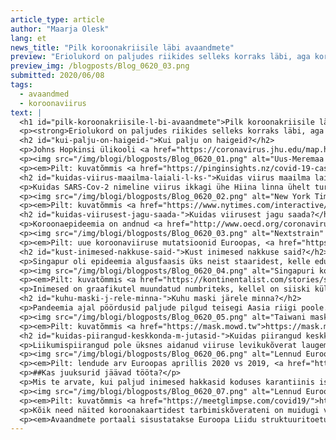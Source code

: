 ```yaml
---
article_type: article
author: "Maarja Olesk"
lang: et
news_title: "Pilk koroonakriisile läbi avaandmete"
preview: "Eriolukord on paljudes riikides selleks korraks läbi, aga koroonaviirus on jätkuvalt meiega. Lisaks sellele, et õppisime korralikult käsi pesema, andis viirusepuhang maailmale teisegi õppetunni – inimeste elu ja surma puudutavate otsuste tegemiseks peavad andmed vabalt liikuma. Mida me tänu avaandmetele viiruse kohta teada saanud oleme?"
preview_img: /blogposts/Blog_0620_03.png
submitted: 2020/06/08
tags:
  - avaandmed
  - koroonaviirus
text: |
  <h1 id="pilk-koroonakriisile-l-bi-avaandmete">Pilk koroonakriisile läbi avaandmete</h1>
  <p><strong>Eriolukord on paljudes riikides selleks korraks läbi, aga koroonaviirus on jätkuvalt meiega. Lisaks sellele, et õppisime korralikult käsi pesema, andis viirusepuhang maailmale teisegi õppetunni – inimeste elu ja surma puudutavate otsuste tegemiseks peavad andmed vabalt liikuma. Mida me tänu avaandmetele viiruse kohta teada saanud oleme?</strong></p>
  <h2 id="kui-palju-on-haigeid-">Kui palju on haigeid?</h2>
  <p>Johns Hopkinsi ülikooli <a href="https://coronavirus.jhu.edu/map.html">koroona-juhtlauda</a> on tänaseks küll vist igaüks näinud. Selle eeskujul tekkis kiiresti ridamisi riigipõhiseid koroonakaarte, mis üldjuhul visualiseerivad miinimumina nakatunute, haiglaravil viibijate, tervenenute ja surnute statistikat. Mõned pakuvad aga enamat. Näiteks <a href="https://www.againstcovid19.com/singapore/dashboard">Singapuri koroonakaart</a> annab ülevaate ka nakatumise kohast (reisilt sisse toodud või kohalik) ja suurematest lokaalsetest nakkuskolletest. Sama teeb <a href="https://pinginsights.nz/covid-19-cases-in-new-zealand/">Uus-Meremaa koroonakaart</a>, näidates lisaks ka viiruse levimust eri etniliste gruppide seas ning epideemia mõju majandusele.  Sloveenia <a href="https://covid19.alpaka.si/">Alpaka.si rakendus</a> paistab silma eri tüüpi diagrammide ja näitajate rohkuse poolest. Selle üks huvitav element on statistika võrdlus naaberriikidega ja olemasolevate andmete pealt uute nakatumiste mudeldamine järgmiseks kolmeks päevaks. Sellised rakendused ei rahulda mitte üksnes avalikku uudishimu, vaid on mugav töövahend ka kriisimeetmeid kujundavatele ametnikele.</p>
  <p><img src="/img/blogi/blogposts/Blog_0620_01.png" alt="Uus-Meremaa koroonarakendus" width = "100%"></p>
  <p><em>Pilt: kuvatõmmis <a href="https://pinginsights.nz/covid-19-cases-in-new-zealand/">https://pinginsights.nz/covid-19-cases-in-new-zealand/</a></em></p>
  <h2 id="kuidas-viirus-maailma-laiali-l-ks-">Kuidas viirus maailma laiali läks?</h2>
  <p>Kuidas SARS-Cov-2 nimeline viirus ikkagi ühe Hiina linna ühelt turuletilt Tokyosse, Tallinna ja Teherani reisis? <a href="https://www.nytimes.com/interactive/2020/03/22/world/coronavirus-spread.html">New York Timesi rohkete visuaalidega rikastatud lugu</a> näitab ilmekalt, millise plahvatusohtliku kombinatsiooni tekitas Hiina hiline reaktsioon uue viiruse levikule ja uusaastapidustustega kaasnenud massiline rahvaste liikumine. Nii jõudis enne liikumispiirangute kehtestamist jaanuari esimese kolme nädala jooksul Wuhanist teistesse linnadesse laiali sõita ligi 7 miljonit inimest. Wuhani lennujaamast omakorda reisiti Bangkoki, Seouli, New Yorki, Sydneysse... Edasine on juba ajalugu. Andmeallikatena kombineerib ajaleht Hiina tehnoloogiaettevõtte Baidu ja Hiina telekomide mobiilsusandmeid, aga ka Johns Hopkinsi ülikooli kogutud andmeid viiruse leviku kohta, WHO, Hiina ja USA avaliku sektori andmeid, teadusartikleid jt allikaid. New York Timesi artikkel on hea näide sellest, kuidas andmete olemasolul saab ajakirjandus need interaktiivse infograafika abil igaühele mõistetavateks lugudeks tõlkida. Nii saab epideemiate puhkemise ABC selgeks neilegi, kes ise keerulisi andmestikke lugeda ei mõista.</p>
  <p><img src="/img/blogi/blogposts/Blog_0620_02.png" alt="New York Times" width = "100%"></p>
  <p><em>Pilt: kuvatõmmis <a href="https://www.nytimes.com/interactive/2020/03/22/world/coronavirus-spread.html">https://www.nytimes.com/interactive/2020/03/22/world/coronavirus-spread.html</a></em></p>
  <h2 id="kuidas-viirusest-jagu-saada-">Kuidas viirusest jagu saada?</h2>
  <p>Koroonaepideemia on andnud <a href="http://www.oecd.org/coronavirus/policy-responses/why-open-science-is-critical-to-combatting-covid-19-cd6ab2f9/">enneolematu arengutõuke</a> avatud teadusele. Tänu <a href="https://www.gisaid.org/">geeniandmete jagamisele</a>teame tänaseks juba päris hästi, <a href="https://nextstrain.org/">kuidas viirus muteerub</a>. Täpselt samamoodi jagatakse pidevalt vaktsiiniuuringute andmeid ja epidemioloogilisi mudeleid. Avatud teadmuse leviku toetamiseks tegid kümned võimsad kirjastused <a href="http://www.oecd.org/coronavirus/policy-responses/why-open-science-is-critical-to-combatting-covid-19-cd6ab2f9/">teadusartiklid tasuta kättesaadavaks</a>, loobudes nii kopsakast tulust, mida publikatsioonide müük nende eelarvesse toonuks. Teadusuuringute andmebaas Dimensions aga kogub iga päev <a href="https://docs.google.com/spreadsheets/d/1-kTZJZ1GAhJ2m4GAIhw1ZdlgO46JpvX0ZQa232VWRmw/edit#gid=2119699907">uusi andmeid</a> kõikvõimalike Covid-19-teemaliste publikatsioonide, kliiniliste uuringute, andmestike ja teadustööde rahastamisvõimaluste kohta. Kui märtsis alustas andmebaas veidi üle 2000 koroonaviirust puudutava teadusartikli ja 20 andmestikuga, siis mai lõpuks läheneb kogutud artiklite arv 37 000-le ja andmehulkade arv 400-le. Ajal, mil teadlastel on koroonaviiruse ravi ja vaktsiini arendamiseks arvel iga päev ja tund, aitab andmete jagamine kokku hoida tohutul hulgal teadlaste töötunde. Just tänu sellele võib teoks saada kogu maailma unistus – luua toimiv vaktsiin tavapärase 10-15 asemel paari aastaga.</p>
  <p><img src="/img/blogi/blogposts/Blog_0620_03.png" alt="Nextstrain" width = "100%"></p>
  <p><em>Pilt: uue koroonaviiruse mutatsioonid Euroopas, <a href="https://nextstrain.org/ncov">https://nextstrain.org/ncov</a></em></p>
  <h2 id="kust-inimesed-nakkuse-said-">Kust inimesed nakkuse said?</h2>
  <p>Singapur oli epideemia algusfaasis üks neist staaridest, kelle edu epideemia haldamisel maailmale eeskujuks toodi, ehkki hiljem läks asi käest ära sealgi. Üks Singapurile algselt edu toonud meetmetest oli detektiivitöö nakatumisallikate väljaselgitamisel ja nakatunutega kokku puutunud inimeste tuvastamisel. Singapuri ettevõte Kontinentalist ei jätnud tervishoiuministeeriumi andmeid niisama ripakile, vaid lõi nende põhjal <a href="https://kontinentalist.com/stories/singapore-coronavirus-cases-spread-connections">visuaalse ülevaate</a> nakatunute omavahelistest seostest. Andmeid saab sortida mitmel viisil, sh nakatumiskolde, soo, residentsuse või nakkuse päritolu järgi. Alltoodud väljavõttel on klastritena kuvatud suuremad nakkuskolded. Kollase klastri moodustavad Singapuri Mustafa ostukeskusest viiruse üles korjanud inimesed, oranži aga ühes tööliste ühiselamus haigestunud.</p>
  <p><img src="/img/blogi/blogposts/Blog_0620_04.png" alt="Singapuri koroonaklastrid" width = "100%"></p>
  <p><em>Pilt: kuvatõmmis <a href="https://kontinentalist.com/stories/singapore-coronavirus-cases-spread-connections">https://kontinentalist.com/stories/singapore-coronavirus-cases-spread-connections</a></em></p>
  <p>Inimesed on graafikutel muundatud numbriteks, kellel on siiski küljes andmed, nagu sugu, vanus ja nakatumise viis. Nagu pildilt näha, sai õnnetus tööliste ühiselamus viirusega pihta ka 28-aastane india päritolu meesterahvas. Tänu selliste andmete kogumisele ja jagamisele teame, et just ühiselamud on kujunenud ohtlikeks nakkuskolleteks mujalgi, näiteks <a href="https://www.euronews.com/2020/05/12/covid-19-outbreaks-in-german-slaughterhouses-expose-grim-working-conditions-in-meat-indust">Saksamaal</a>.</p>
  <h2 id="kuhu-maski-j-rele-minna-">Kuhu maski järele minna?</h2>
  <p>Pandeemia ajal pöördusid paljude pilgud teisegi Aasia riigi poole. Taiwanil, 24 miljoni elanikuga saareriigil Hiina külje all, on õnnestunud hoida nakatunute arv üle ootuste madalal. Samuti on neil ette näidata mitu head näidet riigi, erasektori ja vabakonna koostööst avaandmete kasutamisel. Nii suudeti avaandmete abil kiiresti lahendada kaitsemaskide kokkuostupaanika probleem, mis tõi apteekide uste taha pikad järjekorrad. Esmalt käivitas valitsus maskinappuse vältimiseks <a href="https://www.taiwannews.com.tw/en/news/3870428">isikukoodipõhise maskimüügi süsteem</a>i, mis piiras tavakodanike ostuõigust kahele maskile nädalas. Teiseks aga tehti kiirelt avaandmetena kättesaadavaks <a href="https://data.nhi.gov.tw/Datasets/DatasetResource.aspx?rId=A21030000I-D50001-001">andmed apteekide asukohtade ja maskivarude kohta</a>. See omakorda võimaldas valitsusel kaasata kasulike äppide ehitamisse vabatahtlikke, kes on loonud nende andmete põhjal tänaseks kümneid kaardirakendusi apteekides kättesaadavate <a href="https://mask.pdis.nat.gov.tw/">kaitsemaskide varu näitamiseks reaalajas</a>. Lihtne näide sellest, kuidas avaandmed säästavad inimesi apteegisabas seismisest, leevendavad apteekrite töökoormust ja aitavad ära hoida teadmatusega kaasnevat massihüsteeriat.</p>
  <p><img src="/img/blogi/blogposts/Blog_0620_05.png" alt="Taiwani maskivarukaart" width = "100%"></p>
  <p><em>Pilt: kuvatõmmis <a href="https://mask.mowd.tw">https://mask.mowd.tw</a></em></p>
  <h2 id="kuidas-piirangud-keskkonda-m-jutasid-">Kuidas piirangud keskkonda mõjutasid?</h2>
  <p>Liikumispiirangud pole üksnes aidanud viiruse levikukõverat laugemaks muuta, vaid vähendanud drastiliselt lennu- ja maanteeliiklust. Eurocontroli <a href="https://www.eurocontrol.int/Economics/DailyTrafficVariation-States.html">lennuliikluse andmete</a> põhjal lendas Eesti õhuruumis tänavu aprillis üle <a href="https://www.youtube.com/embed/XIcJrtc36iA?autoplay=1">80% vähem lennukeid</a> kui eelmisel aastal samal ajal. Euroopa andmeportaal pani kõrvuti Euroopa lennuliikluse, Hollandi maanteetranspordi ja Euroopa õhuseire näitajad ning leidis, et isolatsioonimeetmed on <a href="https://www.europeandataportal.eu/en/covid-19/stories/covid-19-related-traffic-reduction-and-decreased-air-pollution-europe">vähendanud lämmastikdioksiidi sisaldust õhus</a>. Piirangute mõju õhusaastele pole aga lineaarne. Tänu pikaajalisest Copernicuse kaugseireprogrammist tekkivatele avaandmetele mõistavad teadlased oluliselt nüansirohkemalt, millised tegurid ja saasteallikad õhukvaliteeti mõjutavad. Muuhulgas võib liikluse tõttu vähenenud lämmastikdioksiidi tase viia keemilistest reaktsioonidest, ilmast ja päikesevalgusest sõltuvalt hoopis osoonitaseme tõusuni, mis <a href="https://atmosphere.copernicus.eu/european-air-quality-information-support-covid-19-crisis">viib õhukvaliteedi näitajad taas punasesse</a>. Seega aitab kombineerimine pikema aja vältel kogutud seireandmestikuga kriisiaja andmeid paremini tõlgendada ja avaandmete kasutegurit tõsta.</p>
  <p><img src="/img/blogi/blogposts/Blog_0620_06.png" alt="Lennud Euroopas 2020 vs 2019" width = "100%"></p>
  <p><em>Pilt: lendude arv Euroopas aprillis 2020 vs 2019, <a href="https://public.flourish.studio/visualisation/2013000/?utm_source=showcase&amp;utm_campaign=visualisation/2013000">https://public.flourish.studio/visualisation/2013000/?utm_source=showcase&amp;utm_campaign=visualisation/2013000</a></em></p>
  <p>##Kas juuksurid jäävad tööta?</p>
  <p>Mis te arvate, kui paljud inimesed hakkasid koduses karantiinis iseenda soengumeistriks? Kui paljud muretsevad rasvuva kõhu pärast? Kui palju kasvas Minecrafti populaarsus? Kuidas mõjutas sotsiaalne distantseerumine huvi ripsmepikenduste vastu? USA ettevõte Glimps on pannud kogu selle info graafikutele, mis kõnelevad iseenda eest. <a href="https://meetglimpse.com/covid19/">COVID-19 tarbimismõjude jälgija</a> läheneb koroonakriisile ootamatu ja kohati lõbusa nurga alt, näidates, kuidas kriis on mõjutanud tarbimisharjumusi, millele me igapäevaselt ei mõtle. Allikana ei kasuta see sait siiski avaandmeid, vaid suurandmeid internetiotsingutest, sotsiaalmeediast, e-kaubanduse platvormidelt ja mujalt, analüüsides kasutatud otsisõnu ja teemaviiteid ning jälgides, kuidas eri teemade populaarsus ajas muutub. Peale toreda ajaviite saab neid andmeid siiski kasutada ka tõsisemaks analüüsiks, näiteks uurida korrelatsioone internetiotsingute ja reaalse tarbimisstatistika vahel või ennustada andmetele tuginedes tarbimistrende ja tõhustada kaubavarude planeerimist.</p>
  <p><img src="/img/blogi/blogposts/Blog_0620_07.png" alt="Lennud Euroopas 2020 vs 2019" width = "100%"></p>
  <p><em>Pilt: kuvatõmmis <a href="https://meetglimpse.com/covid19/">https://meetglimpse.com/covid19/</a></em></p>
  <p>Kõik need näited koroonakaartidest tarbimiskõverateni on muidugi vaid piisk viimastel kuudel tekkinud juhtlaudade, rakenduste ja artiklite meres, mis ühel või teisel moel püüavad uudsesse olukorda andmete abil selgust tuua. Kes soovib selles teemas sügavamale sukelduda, neil tasub kindlasti kiigata <a href="https://coronavirustechhandbook.com/infographics">Coronavirus Tech Handbooki</a> ja <a href="https://docs.google.com/document/d/1BdSnXzCZ1Z7ovOrPue3O0osRUpiqTKlu8pwG9U4DwWw/edit">OECD&amp;GOVLABi kogumikku</a>, mis koondavad pidevalt täienevat nimekirja epideemia ajal sündinud andmepõhistest rakendustest. Eri sorti kriisiäppidest peab jooksvat ülevaadet ka <a href="https://www.europeandataportal.eu/en/covid-19/overview">Euroopa avaandmete portaal</a>.</p>
  <p><em>Avaandmete portaali sisustatakse Euroopa Liidu struktuuritoetuse toetusskeemist „Infoühiskonna teadlikkuse tõstmine“, mida rahastab Euroopa Regionaalarengu Fond. Projekti tegevused viib läbi MTÜ Open Knowledge Estonia.</em></p>
---
```

